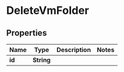 

# DeleteVmFolder


## Properties

Name | Type | Description | Notes
------------ | ------------- | ------------- | -------------
**id** | **String** |  | 



